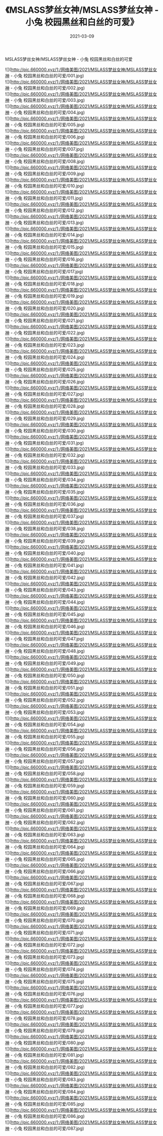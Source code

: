 ﻿---
layout: post
title:  《MSLASS梦丝女神/MSLASS梦丝女神 - 小兔 校园黑丝和白丝的可爱》
date:   2021-03-09
img: http://pic.660000.xyz/1:/网络美图/2021/MSLASS梦丝女神/MSLASS梦丝女神 - 小兔 校园黑丝和白丝的可爱/000.jpg
categories: [美女, 清纯, 唯美]
---

MSLASS梦丝女神/MSLASS梦丝女神 - 小兔 校园黑丝和白丝的可爱

 ![](http://pic.660000.xyz/1:/网络美图/2021/MSLASS梦丝女神/MSLASS梦丝女神 - 小兔 校园黑丝和白丝的可爱/001.jpg) <br>![](http://pic.660000.xyz/1:/网络美图/2021/MSLASS梦丝女神/MSLASS梦丝女神 - 小兔 校园黑丝和白丝的可爱/002.jpg) <br>![](http://pic.660000.xyz/1:/网络美图/2021/MSLASS梦丝女神/MSLASS梦丝女神 - 小兔 校园黑丝和白丝的可爱/003.jpg) <br>![](http://pic.660000.xyz/1:/网络美图/2021/MSLASS梦丝女神/MSLASS梦丝女神 - 小兔 校园黑丝和白丝的可爱/004.jpg) <br>![](http://pic.660000.xyz/1:/网络美图/2021/MSLASS梦丝女神/MSLASS梦丝女神 - 小兔 校园黑丝和白丝的可爱/005.jpg) <br>![](http://pic.660000.xyz/1:/网络美图/2021/MSLASS梦丝女神/MSLASS梦丝女神 - 小兔 校园黑丝和白丝的可爱/006.jpg) <br>![](http://pic.660000.xyz/1:/网络美图/2021/MSLASS梦丝女神/MSLASS梦丝女神 - 小兔 校园黑丝和白丝的可爱/007.jpg) <br>![](http://pic.660000.xyz/1:/网络美图/2021/MSLASS梦丝女神/MSLASS梦丝女神 - 小兔 校园黑丝和白丝的可爱/008.jpg) <br>![](http://pic.660000.xyz/1:/网络美图/2021/MSLASS梦丝女神/MSLASS梦丝女神 - 小兔 校园黑丝和白丝的可爱/009.jpg) <br>![](http://pic.660000.xyz/1:/网络美图/2021/MSLASS梦丝女神/MSLASS梦丝女神 - 小兔 校园黑丝和白丝的可爱/010.jpg) <br>![](http://pic.660000.xyz/1:/网络美图/2021/MSLASS梦丝女神/MSLASS梦丝女神 - 小兔 校园黑丝和白丝的可爱/011.jpg) <br>![](http://pic.660000.xyz/1:/网络美图/2021/MSLASS梦丝女神/MSLASS梦丝女神 - 小兔 校园黑丝和白丝的可爱/012.jpg) <br>![](http://pic.660000.xyz/1:/网络美图/2021/MSLASS梦丝女神/MSLASS梦丝女神 - 小兔 校园黑丝和白丝的可爱/013.jpg) <br>![](http://pic.660000.xyz/1:/网络美图/2021/MSLASS梦丝女神/MSLASS梦丝女神 - 小兔 校园黑丝和白丝的可爱/014.jpg) <br>![](http://pic.660000.xyz/1:/网络美图/2021/MSLASS梦丝女神/MSLASS梦丝女神 - 小兔 校园黑丝和白丝的可爱/015.jpg) <br>![](http://pic.660000.xyz/1:/网络美图/2021/MSLASS梦丝女神/MSLASS梦丝女神 - 小兔 校园黑丝和白丝的可爱/016.jpg) <br>![](http://pic.660000.xyz/1:/网络美图/2021/MSLASS梦丝女神/MSLASS梦丝女神 - 小兔 校园黑丝和白丝的可爱/017.jpg) <br>![](http://pic.660000.xyz/1:/网络美图/2021/MSLASS梦丝女神/MSLASS梦丝女神 - 小兔 校园黑丝和白丝的可爱/018.jpg) <br>![](http://pic.660000.xyz/1:/网络美图/2021/MSLASS梦丝女神/MSLASS梦丝女神 - 小兔 校园黑丝和白丝的可爱/019.jpg) <br>![](http://pic.660000.xyz/1:/网络美图/2021/MSLASS梦丝女神/MSLASS梦丝女神 - 小兔 校园黑丝和白丝的可爱/020.jpg) <br>![](http://pic.660000.xyz/1:/网络美图/2021/MSLASS梦丝女神/MSLASS梦丝女神 - 小兔 校园黑丝和白丝的可爱/021.jpg) <br>![](http://pic.660000.xyz/1:/网络美图/2021/MSLASS梦丝女神/MSLASS梦丝女神 - 小兔 校园黑丝和白丝的可爱/022.jpg) <br>![](http://pic.660000.xyz/1:/网络美图/2021/MSLASS梦丝女神/MSLASS梦丝女神 - 小兔 校园黑丝和白丝的可爱/023.jpg) <br>![](http://pic.660000.xyz/1:/网络美图/2021/MSLASS梦丝女神/MSLASS梦丝女神 - 小兔 校园黑丝和白丝的可爱/024.jpg) <br>![](http://pic.660000.xyz/1:/网络美图/2021/MSLASS梦丝女神/MSLASS梦丝女神 - 小兔 校园黑丝和白丝的可爱/025.jpg) <br>![](http://pic.660000.xyz/1:/网络美图/2021/MSLASS梦丝女神/MSLASS梦丝女神 - 小兔 校园黑丝和白丝的可爱/026.jpg) <br>![](http://pic.660000.xyz/1:/网络美图/2021/MSLASS梦丝女神/MSLASS梦丝女神 - 小兔 校园黑丝和白丝的可爱/027.jpg) <br>![](http://pic.660000.xyz/1:/网络美图/2021/MSLASS梦丝女神/MSLASS梦丝女神 - 小兔 校园黑丝和白丝的可爱/028.jpg) <br>![](http://pic.660000.xyz/1:/网络美图/2021/MSLASS梦丝女神/MSLASS梦丝女神 - 小兔 校园黑丝和白丝的可爱/029.jpg) <br>![](http://pic.660000.xyz/1:/网络美图/2021/MSLASS梦丝女神/MSLASS梦丝女神 - 小兔 校园黑丝和白丝的可爱/030.jpg) <br>![](http://pic.660000.xyz/1:/网络美图/2021/MSLASS梦丝女神/MSLASS梦丝女神 - 小兔 校园黑丝和白丝的可爱/031.jpg) <br>![](http://pic.660000.xyz/1:/网络美图/2021/MSLASS梦丝女神/MSLASS梦丝女神 - 小兔 校园黑丝和白丝的可爱/032.jpg) <br>![](http://pic.660000.xyz/1:/网络美图/2021/MSLASS梦丝女神/MSLASS梦丝女神 - 小兔 校园黑丝和白丝的可爱/033.jpg) <br>![](http://pic.660000.xyz/1:/网络美图/2021/MSLASS梦丝女神/MSLASS梦丝女神 - 小兔 校园黑丝和白丝的可爱/034.jpg) <br>![](http://pic.660000.xyz/1:/网络美图/2021/MSLASS梦丝女神/MSLASS梦丝女神 - 小兔 校园黑丝和白丝的可爱/035.jpg) <br>![](http://pic.660000.xyz/1:/网络美图/2021/MSLASS梦丝女神/MSLASS梦丝女神 - 小兔 校园黑丝和白丝的可爱/036.jpg) <br>![](http://pic.660000.xyz/1:/网络美图/2021/MSLASS梦丝女神/MSLASS梦丝女神 - 小兔 校园黑丝和白丝的可爱/037.jpg) <br>![](http://pic.660000.xyz/1:/网络美图/2021/MSLASS梦丝女神/MSLASS梦丝女神 - 小兔 校园黑丝和白丝的可爱/038.jpg) <br>![](http://pic.660000.xyz/1:/网络美图/2021/MSLASS梦丝女神/MSLASS梦丝女神 - 小兔 校园黑丝和白丝的可爱/039.jpg) <br>![](http://pic.660000.xyz/1:/网络美图/2021/MSLASS梦丝女神/MSLASS梦丝女神 - 小兔 校园黑丝和白丝的可爱/040.jpg) <br>![](http://pic.660000.xyz/1:/网络美图/2021/MSLASS梦丝女神/MSLASS梦丝女神 - 小兔 校园黑丝和白丝的可爱/041.jpg) <br>![](http://pic.660000.xyz/1:/网络美图/2021/MSLASS梦丝女神/MSLASS梦丝女神 - 小兔 校园黑丝和白丝的可爱/042.jpg) <br>![](http://pic.660000.xyz/1:/网络美图/2021/MSLASS梦丝女神/MSLASS梦丝女神 - 小兔 校园黑丝和白丝的可爱/043.jpg) <br>![](http://pic.660000.xyz/1:/网络美图/2021/MSLASS梦丝女神/MSLASS梦丝女神 - 小兔 校园黑丝和白丝的可爱/044.jpg) <br>![](http://pic.660000.xyz/1:/网络美图/2021/MSLASS梦丝女神/MSLASS梦丝女神 - 小兔 校园黑丝和白丝的可爱/045.jpg) <br>![](http://pic.660000.xyz/1:/网络美图/2021/MSLASS梦丝女神/MSLASS梦丝女神 - 小兔 校园黑丝和白丝的可爱/046.jpg) <br>![](http://pic.660000.xyz/1:/网络美图/2021/MSLASS梦丝女神/MSLASS梦丝女神 - 小兔 校园黑丝和白丝的可爱/047.jpg) <br>![](http://pic.660000.xyz/1:/网络美图/2021/MSLASS梦丝女神/MSLASS梦丝女神 - 小兔 校园黑丝和白丝的可爱/048.jpg) <br>![](http://pic.660000.xyz/1:/网络美图/2021/MSLASS梦丝女神/MSLASS梦丝女神 - 小兔 校园黑丝和白丝的可爱/049.jpg) <br>![](http://pic.660000.xyz/1:/网络美图/2021/MSLASS梦丝女神/MSLASS梦丝女神 - 小兔 校园黑丝和白丝的可爱/050.jpg) <br>![](http://pic.660000.xyz/1:/网络美图/2021/MSLASS梦丝女神/MSLASS梦丝女神 - 小兔 校园黑丝和白丝的可爱/051.jpg) <br>![](http://pic.660000.xyz/1:/网络美图/2021/MSLASS梦丝女神/MSLASS梦丝女神 - 小兔 校园黑丝和白丝的可爱/052.jpg) <br>![](http://pic.660000.xyz/1:/网络美图/2021/MSLASS梦丝女神/MSLASS梦丝女神 - 小兔 校园黑丝和白丝的可爱/053.jpg) <br>![](http://pic.660000.xyz/1:/网络美图/2021/MSLASS梦丝女神/MSLASS梦丝女神 - 小兔 校园黑丝和白丝的可爱/054.jpg) <br>![](http://pic.660000.xyz/1:/网络美图/2021/MSLASS梦丝女神/MSLASS梦丝女神 - 小兔 校园黑丝和白丝的可爱/055.jpg) <br>![](http://pic.660000.xyz/1:/网络美图/2021/MSLASS梦丝女神/MSLASS梦丝女神 - 小兔 校园黑丝和白丝的可爱/056.jpg) <br>![](http://pic.660000.xyz/1:/网络美图/2021/MSLASS梦丝女神/MSLASS梦丝女神 - 小兔 校园黑丝和白丝的可爱/057.jpg) <br>![](http://pic.660000.xyz/1:/网络美图/2021/MSLASS梦丝女神/MSLASS梦丝女神 - 小兔 校园黑丝和白丝的可爱/058.jpg) <br>![](http://pic.660000.xyz/1:/网络美图/2021/MSLASS梦丝女神/MSLASS梦丝女神 - 小兔 校园黑丝和白丝的可爱/059.jpg) <br>![](http://pic.660000.xyz/1:/网络美图/2021/MSLASS梦丝女神/MSLASS梦丝女神 - 小兔 校园黑丝和白丝的可爱/060.jpg) <br>![](http://pic.660000.xyz/1:/网络美图/2021/MSLASS梦丝女神/MSLASS梦丝女神 - 小兔 校园黑丝和白丝的可爱/061.jpg) <br>![](http://pic.660000.xyz/1:/网络美图/2021/MSLASS梦丝女神/MSLASS梦丝女神 - 小兔 校园黑丝和白丝的可爱/062.jpg) <br>![](http://pic.660000.xyz/1:/网络美图/2021/MSLASS梦丝女神/MSLASS梦丝女神 - 小兔 校园黑丝和白丝的可爱/063.jpg) <br>![](http://pic.660000.xyz/1:/网络美图/2021/MSLASS梦丝女神/MSLASS梦丝女神 - 小兔 校园黑丝和白丝的可爱/064.jpg) <br>![](http://pic.660000.xyz/1:/网络美图/2021/MSLASS梦丝女神/MSLASS梦丝女神 - 小兔 校园黑丝和白丝的可爱/065.jpg) <br>![](http://pic.660000.xyz/1:/网络美图/2021/MSLASS梦丝女神/MSLASS梦丝女神 - 小兔 校园黑丝和白丝的可爱/066.jpg) <br>![](http://pic.660000.xyz/1:/网络美图/2021/MSLASS梦丝女神/MSLASS梦丝女神 - 小兔 校园黑丝和白丝的可爱/067.jpg) <br>![](http://pic.660000.xyz/1:/网络美图/2021/MSLASS梦丝女神/MSLASS梦丝女神 - 小兔 校园黑丝和白丝的可爱/068.jpg) <br>![](http://pic.660000.xyz/1:/网络美图/2021/MSLASS梦丝女神/MSLASS梦丝女神 - 小兔 校园黑丝和白丝的可爱/069.jpg) <br>![](http://pic.660000.xyz/1:/网络美图/2021/MSLASS梦丝女神/MSLASS梦丝女神 - 小兔 校园黑丝和白丝的可爱/070.jpg) <br>![](http://pic.660000.xyz/1:/网络美图/2021/MSLASS梦丝女神/MSLASS梦丝女神 - 小兔 校园黑丝和白丝的可爱/071.jpg) <br>![](http://pic.660000.xyz/1:/网络美图/2021/MSLASS梦丝女神/MSLASS梦丝女神 - 小兔 校园黑丝和白丝的可爱/072.jpg) <br>![](http://pic.660000.xyz/1:/网络美图/2021/MSLASS梦丝女神/MSLASS梦丝女神 - 小兔 校园黑丝和白丝的可爱/073.jpg) <br>![](http://pic.660000.xyz/1:/网络美图/2021/MSLASS梦丝女神/MSLASS梦丝女神 - 小兔 校园黑丝和白丝的可爱/074.jpg) <br>![](http://pic.660000.xyz/1:/网络美图/2021/MSLASS梦丝女神/MSLASS梦丝女神 - 小兔 校园黑丝和白丝的可爱/075.jpg) <br>![](http://pic.660000.xyz/1:/网络美图/2021/MSLASS梦丝女神/MSLASS梦丝女神 - 小兔 校园黑丝和白丝的可爱/076.jpg) <br>![](http://pic.660000.xyz/1:/网络美图/2021/MSLASS梦丝女神/MSLASS梦丝女神 - 小兔 校园黑丝和白丝的可爱/077.jpg) <br>![](http://pic.660000.xyz/1:/网络美图/2021/MSLASS梦丝女神/MSLASS梦丝女神 - 小兔 校园黑丝和白丝的可爱/078.jpg) <br>![](http://pic.660000.xyz/1:/网络美图/2021/MSLASS梦丝女神/MSLASS梦丝女神 - 小兔 校园黑丝和白丝的可爱/079.jpg) <br>![](http://pic.660000.xyz/1:/网络美图/2021/MSLASS梦丝女神/MSLASS梦丝女神 - 小兔 校园黑丝和白丝的可爱/080.jpg) <br>![](http://pic.660000.xyz/1:/网络美图/2021/MSLASS梦丝女神/MSLASS梦丝女神 - 小兔 校园黑丝和白丝的可爱/081.jpg) <br>![](http://pic.660000.xyz/1:/网络美图/2021/MSLASS梦丝女神/MSLASS梦丝女神 - 小兔 校园黑丝和白丝的可爱/082.jpg) <br>![](http://pic.660000.xyz/1:/网络美图/2021/MSLASS梦丝女神/MSLASS梦丝女神 - 小兔 校园黑丝和白丝的可爱/083.jpg) <br>![](http://pic.660000.xyz/1:/网络美图/2021/MSLASS梦丝女神/MSLASS梦丝女神 - 小兔 校园黑丝和白丝的可爱/084.jpg) <br>![](http://pic.660000.xyz/1:/网络美图/2021/MSLASS梦丝女神/MSLASS梦丝女神 - 小兔 校园黑丝和白丝的可爱/085.jpg) <br>![](http://pic.660000.xyz/1:/网络美图/2021/MSLASS梦丝女神/MSLASS梦丝女神 - 小兔 校园黑丝和白丝的可爱/086.jpg) <br>![](http://pic.660000.xyz/1:/网络美图/2021/MSLASS梦丝女神/MSLASS梦丝女神 - 小兔 校园黑丝和白丝的可爱/087.jpg) <br>